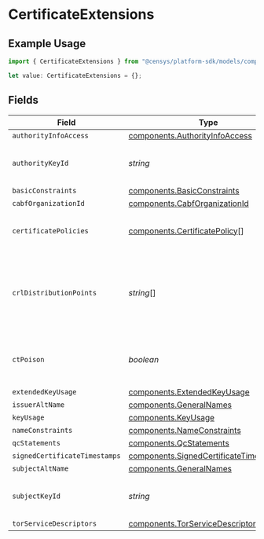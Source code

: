 # CertificateExtensions

## Example Usage

```typescript
import { CertificateExtensions } from "@censys/platform-sdk/models/components";

let value: CertificateExtensions = {};
```

## Fields

| Field                                                                                                                                                         | Type                                                                                                                                                          | Required                                                                                                                                                      | Description                                                                                                                                                   |
| ------------------------------------------------------------------------------------------------------------------------------------------------------------- | ------------------------------------------------------------------------------------------------------------------------------------------------------------- | ------------------------------------------------------------------------------------------------------------------------------------------------------------- | ------------------------------------------------------------------------------------------------------------------------------------------------------------- |
| `authorityInfoAccess`                                                                                                                                         | [components.AuthorityInfoAccess](../../models/components/authorityinfoaccess.md)                                                                              | :heavy_minus_sign:                                                                                                                                            | N/A                                                                                                                                                           |
| `authorityKeyId`                                                                                                                                              | *string*                                                                                                                                                      | :heavy_minus_sign:                                                                                                                                            | A key identifier, usually a digest of the DER-encoded SubjectPublicKeyInfo.                                                                                   |
| `basicConstraints`                                                                                                                                            | [components.BasicConstraints](../../models/components/basicconstraints.md)                                                                                    | :heavy_minus_sign:                                                                                                                                            | N/A                                                                                                                                                           |
| `cabfOrganizationId`                                                                                                                                          | [components.CabfOrganizationId](../../models/components/cabforganizationid.md)                                                                                | :heavy_minus_sign:                                                                                                                                            | N/A                                                                                                                                                           |
| `certificatePolicies`                                                                                                                                         | [components.CertificatePolicy](../../models/components/certificatepolicy.md)[]                                                                                | :heavy_minus_sign:                                                                                                                                            | The parsed id-ce-certificatePolicies extension (OID: 2.5.29.32).                                                                                              |
| `crlDistributionPoints`                                                                                                                                       | *string*[]                                                                                                                                                    | :heavy_minus_sign:                                                                                                                                            | The parsed id-ce-cRLDistributionPoints extension (OID: 2.5.29.31). Contents are a list of distributionPoint URLs; other distributionPoint types are omitted). |
| `ctPoison`                                                                                                                                                    | *boolean*                                                                                                                                                     | :heavy_minus_sign:                                                                                                                                            | Whether the certificate possesses the pre-certificate "poison" extension (OID: 1.3.6.1.4.1.11129.2.4.3).                                                      |
| `extendedKeyUsage`                                                                                                                                            | [components.ExtendedKeyUsage](../../models/components/extendedkeyusage.md)                                                                                    | :heavy_minus_sign:                                                                                                                                            | N/A                                                                                                                                                           |
| `issuerAltName`                                                                                                                                               | [components.GeneralNames](../../models/components/generalnames.md)                                                                                            | :heavy_minus_sign:                                                                                                                                            | N/A                                                                                                                                                           |
| `keyUsage`                                                                                                                                                    | [components.KeyUsage](../../models/components/keyusage.md)                                                                                                    | :heavy_minus_sign:                                                                                                                                            | N/A                                                                                                                                                           |
| `nameConstraints`                                                                                                                                             | [components.NameConstraints](../../models/components/nameconstraints.md)                                                                                      | :heavy_minus_sign:                                                                                                                                            | N/A                                                                                                                                                           |
| `qcStatements`                                                                                                                                                | [components.QcStatements](../../models/components/qcstatements.md)                                                                                            | :heavy_minus_sign:                                                                                                                                            | N/A                                                                                                                                                           |
| `signedCertificateTimestamps`                                                                                                                                 | [components.SignedCertificateTimestamp](../../models/components/signedcertificatetimestamp.md)[]                                                              | :heavy_minus_sign:                                                                                                                                            | N/A                                                                                                                                                           |
| `subjectAltName`                                                                                                                                              | [components.GeneralNames](../../models/components/generalnames.md)                                                                                            | :heavy_minus_sign:                                                                                                                                            | N/A                                                                                                                                                           |
| `subjectKeyId`                                                                                                                                                | *string*                                                                                                                                                      | :heavy_minus_sign:                                                                                                                                            | A key identifier, usually a digest of the DER-encoded SubjectPublicKeyInfo..                                                                                  |
| `torServiceDescriptors`                                                                                                                                       | [components.TorServiceDescriptor](../../models/components/torservicedescriptor.md)[]                                                                          | :heavy_minus_sign:                                                                                                                                            | N/A                                                                                                                                                           |